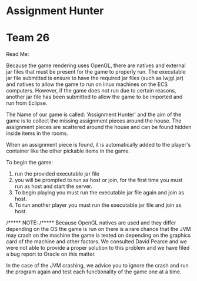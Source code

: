 # Assignment Hunter
# Team 26

Read Me:

Because the game rendering uses OpenGL, there are natives and external jar files that must
be present for the game to properly run. 
The executable jar file submitted is ensure to have the required jar files (such as lwjgl.jar)
and natives to allow the game to run on linux machines on the ECS computers. However,
if the game does not run due to certain reasons, another jar file has been submitted to
allow the game to be imported and run from Eclipse. 

The Name of our game is called: 'Assignment Hunter' and the aim of the game is to collect
the missing assignment pieces around the house. 
The assignment pieces are scattered around the house and can be found hidden inside items in the rooms.

When an assignment piece is found, it is automatically added to the player's container
like the other pickable items in the game.

To begin the game:
1. run the provided executable jar file 
2. you will be prompted to run as host or join, for the first time you must run as host
	and start the server.
3. To begin playing you must run the executable jar file again and join as host.
4. To run another player you must run the executable jar file and join as host.

/*****
NOTE: 
/*****
Because OpenGL natives are used and they differ depending on the OS the game is run on
there is a rare chance that the JVM may crash on the machine the game is tested on 
depending on the graphics card of the machine and other factors. 
We consulted David Pearce and we were not able to provide a proper solution to this 
problem and we have filed a bug report to Oracle on this matter. 

In the case of the JVM crashing, we advice you to ignore the crash and run the program again
and test each functionality of the game one at a time.
